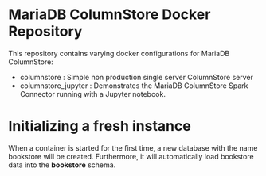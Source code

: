 # MariaDB ColumnStore Docker Repository
This repository contains varying docker configurations for MariaDB ColumnStore:
- columnstore : Simple non production single server ColumnStore server
- columnstore_jupyter : Demonstrates the MariaDB ColumnStore Spark Connector running with a Jupyter notebook.

# Initializing a fresh instance
When a container is started for the first time, a new database with the name bookstore will be created. Furthermore, it will automatically load bookstore data into the **bookstore** schema. 